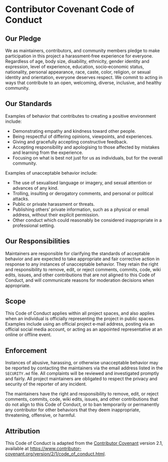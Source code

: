 # Contributor Covenant Code of Conduct

## Our Pledge

We as maintainers, contributors, and community members pledge to make
participation in this project a harassment‑free experience for everyone.
Regardless of age, body size, disability, ethnicity, gender identity and
expression, level of experience, education, socio‑economic status,
nationality, personal appearance, race, caste, color, religion, or sexual
identity and orientation, everyone deserves respect. We commit to acting
in ways that contribute to an open, welcoming, diverse, inclusive, and
healthy community.

## Our Standards

Examples of behavior that contributes to creating a positive environment include:

* Demonstrating empathy and kindness toward other people.
* Being respectful of differing opinions, viewpoints, and experiences.
* Giving and gracefully accepting constructive feedback.
* Accepting responsibility and apologising to those affected by mistakes
  and learning from the experience.
* Focusing on what is best not just for us as individuals, but for the
  overall community.

Examples of unacceptable behavior include:

* The use of sexualised language or imagery, and sexual attention or
  advances of any kind.
* Trolling, insulting or derogatory comments, and personal or political
  attacks.
* Public or private harassment or threats.
* Publishing others’ private information, such as a physical or email
  address, without their explicit permission.
* Other conduct which could reasonably be considered inappropriate in a
  professional setting.

## Our Responsibilities

Maintainers are responsible for clarifying the standards of acceptable
behavior and are expected to take appropriate and fair corrective
action in response to any instances of unacceptable behavior. They
retain the right and responsibility to remove, edit, or reject
comments, commits, code, wiki edits, issues, and other contributions
that are not aligned to this Code of Conduct, and will communicate
reasons for moderation decisions when appropriate.

## Scope

This Code of Conduct applies within all project spaces, and also applies
when an individual is officially representing the project in public
spaces. Examples include using an official project e‑mail address,
posting via an official social media account, or acting as an appointed
representative at an online or offline event.

## Enforcement

Instances of abusive, harassing, or otherwise unacceptable behavior may
be reported by contacting the maintainers via the email address listed in
the `SECURITY.md` file. All complaints will be reviewed and investigated
promptly and fairly. All project maintainers are obligated to respect the
privacy and security of the reporter of any incident.

The maintainers have the right and responsibility to remove, edit, or
reject comments, commits, code, wiki edits, issues, and other
contributions that do not align to this Code of Conduct, or to ban
temporarily or permanently any contributor for other behaviors that they
deem inappropriate, threatening, offensive, or harmful.

## Attribution

This Code of Conduct is adapted from the [Contributor Covenant][link]
version 2.1, available at <https://www.contributor-covenant.org/version/2/1/code_of_conduct.html>.

[link]: https://www.contributor-covenant.org
